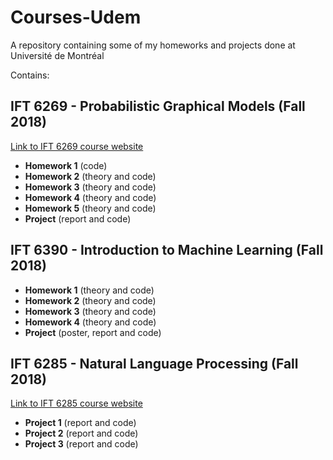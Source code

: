# Courses-Udem
A repository containing some of my homeworks and projects done at Université de Montréal

Contains:

## IFT 6269 - Probabilistic Graphical Models (Fall 2018)

[Link to IFT 6269 course website]( http://www.iro.umontreal.ca/~slacoste/teaching/ift6269/A18/ )

* **Homework 1** (code)
* **Homework 2** (theory and code)
* **Homework 3** (theory and code)
* **Homework 4** (theory and code)
* **Homework 5** (theory and code)
* **Project** (report and code)

## IFT 6390 - Introduction to Machine Learning (Fall 2018)

* **Homework 1** (theory and code)
* **Homework 2** (theory and code)
* **Homework 3** (theory and code)
* **Homework 4** (theory and code)
* **Project** (poster, report and code)

## IFT 6285 - Natural Language Processing (Fall 2018)

[Link to IFT 6285 course website](http://www-labs.iro.umontreal.ca/~felipe/IFT6285-Automne2018/frontal.php?page=cours.html)

* **Project 1** (report and code)
* **Project 2** (report and code)
* **Project 3** (report and code)
